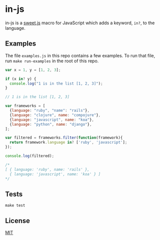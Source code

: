 # in-js

in-js is a [sweet.js](http://sweetjs.org/) macro for JavaScript which adds a keyword, `in?`, to the language.

## Examples

The file `examples.js` in this repo contains a few examples. To run that file, run `make run-examples` in the root of this repo.

```javascript
var x = 1, y = [1, 2, 3];

if (x in? y) {
  console.log("1 is in the list [1, 2, 3]");
}

// 1 is in the list [1, 2, 3]
```

```javascript
var frameworks = [
  {language: "ruby", "name": "rails"},
  {language: "clojure", name: "compojure"},
  {language: "javascript", name: "koa"},
  {language: "python", name: "django"},
];

var filtered = frameworks.filter(function(framework){
  return framework.language in? ['ruby', 'javascript'];
});

console.log(filtered);

/*
[ { language: 'ruby', name: 'rails' },
  { language: 'javascript', name: 'koa' } ]
*/
```

## Tests

`make test`

## License

[MIT](https://github.com/benjreinhart/in-js/blob/master/LICENSE.txt)
